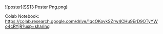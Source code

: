 ![poster](SS13 Poster Png.png)

Colab Notebook: https://colab.research.google.com/drive/1qcOKovkSZrw4CHu9ErD9OTyYWo4cRYjR?usp=sharing
